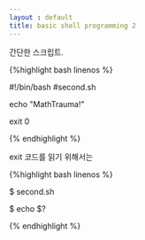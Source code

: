 ```yaml
---
layout : default
title: basic shell programming 2
---
```


간단한 스크립트.

{%highlight bash linenos %}

#!/bin/bash
#second.sh

echo "MathTrauma!"

exit 0

{% endhighlight %}

exit 코드를 읽기 위해서는 

{%highlight bash linenos %}

$ second.sh

$ echo $?

{% endhighlight %}
